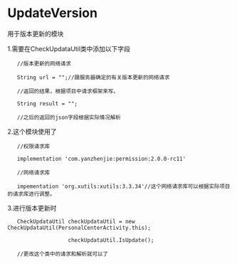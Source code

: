 # UpdateVersion
用于版本更新的模块

1.需要在CheckUpdataUtil类中添加以下字段

       //版本更新的网络请求
       
       String url = "";//跟服务器确定的有关版本更新的网络请求
       
       //返回的结果，根据项目中请求框架来写。
       
       String result = "";
       
       //之后的返回的json字段根据实际情况解析
       
       
2.这个模块使用了

       //权限请求库
       
       implementation 'com.yanzhenjie:permission:2.0.0-rc11'
       
       //网络请求库
       
       impementation 'org.xutils:xutils:3.3.34'//这个网络请求库可以根据实际项目的请求库进行调整。
       
       
3.进行版本更新时

       CheckUpdataUtil checkUpdataUtil = new CheckUpdataUtil(PersonalCenterActivity.this);
       
                       checkUpdataUtil.IsUpdate();
                       
       //更改这个类中的请求和解析就可以了

